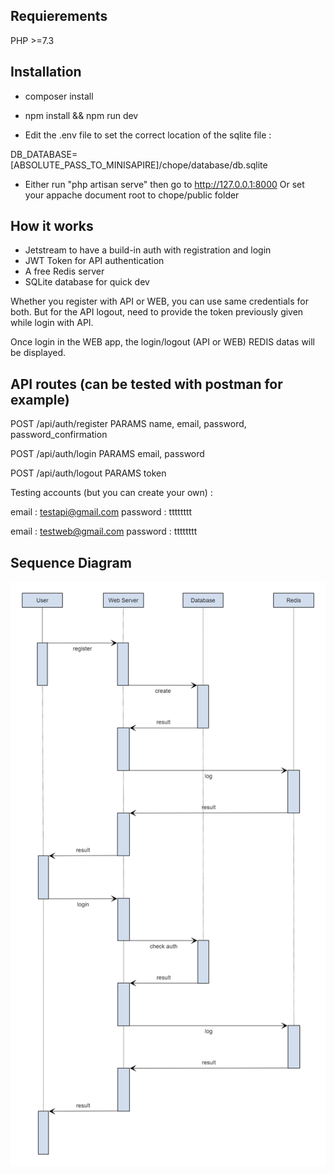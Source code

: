 ## Requierements

PHP >=7.3

## Installation

- composer install
- npm install && npm run dev

- Edit the .env file to set the correct location of the sqlite file :

DB_DATABASE=[ABSOLUTE_PASS_TO_MINISAPIRE]/chope/database/db.sqlite

- Either run "php artisan serve" then go to http://127.0.0.1:8000
Or set your appache document root to chope/public folder

## How it works

- Jetstream to have a build-in auth with registration and login
- JWT Token for API authentication
- A free Redis server
- SQLite database for quick dev

Whether you register with API or WEB, you can use same credentials for both. But for the API logout, need to provide the token previously given while login with API.

Once login in the WEB app, the login/logout (API or WEB) REDIS datas will be displayed.

## API routes (can be tested with postman for example)

POST /api/auth/register
PARAMS name, email, password, password_confirmation

POST /api/auth/login
PARAMS email, password

POST /api/auth/logout
PARAMS token

Testing accounts (but you can create your own) :

email : testapi@gmail.com
password : tttttttt

email : testweb@gmail.com
password : tttttttt

## Sequence Diagram

![alt text](https://raw.githubusercontent.com/jcduhail/chope/main/diagram.png)